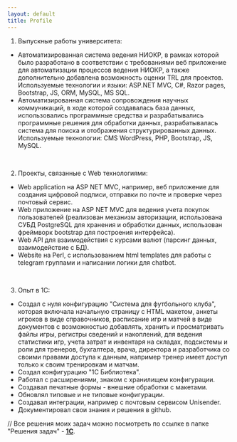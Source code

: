 ```yaml
---
layout: default
title: Profile
---
```


1. Выпускные работы университета:
- Автоматизированная система ведения НИОКР, в рамках которой было разработано в соответствии с требованиями веб приложение для автоматизации процессов ведения НИОКР, а также дополнительно добавлена возможность оценки TRL для проектов. Используемые технологии и языки: ASP.NET MVC, C#, Razor pages, Bootstrap, JS, ORM, MySQL, MS SQL.
- Автоматизированная система сопровождения научных коммуникаций, в ходе которой создавалась база данных, использовались программные средства и разрабатывались программные решения для обработки данных, разрабатывалась система для поиска и отображения структурированных данных. Используемые технологии: CMS WordPress, PHP, Bootstrap, JS, MySQL.

<br>

2. Проекты, связанные с Web технологиями:
- Web application на ASP NET MVC, например, веб приложение для создания цифровой подписи, отправки по почте и проверке через почтовый сервис.
- Web приложение на ASP NET MVC для ведения учета покупок пользователей (реализован механизм авторизации, использована СУБД PostgreSQL для хранения и обработки данных, использован фреймворк bootstrap для построения интерфейса).
- Web API для взаимодействия с курсами валют (парсинг данных, взаимодействие с БД).
- Website на Perl, с использованием html templates для работы с telegram группами и написании логики для chatbot.

<br>

3. Опыт в 1С:
- Создал с нуля конфигурацию "Система для футбольного клуба", которая включала начальную страницу с HTML макетом, анкеты игроков в виде справочников, расписание игр и матчей в виде документов с возможностью добавлять, хранить и просматривать файлы игры, регистры сведений и накоплений, для ведения статистики игр, учета затрат и инвентаря на складах, подсистемы и роли для тренеров, бухгалтера, врача, директора и разработчика со своими правами доступа к данным, например тренер имеет доступ только к своим тренировкам и матчам. 
- Создал конфигурацию "1С Библиотека".
- Работал с расширениями, знаком с хранилищем конфигурации.
- Создавал печатные формы - внешние обработки с макетами.
- Обновлял типовые и не типовые конфигурации.
- Создавал интеграции, например с почтовым сервисом Unisender.
- Документировал свои знания и решения в github.

// Все решения моих задач можно посмотреть по ссылке в папке "Решения задач" - **[1C](https://github.com/smylebifa/1C)**.
